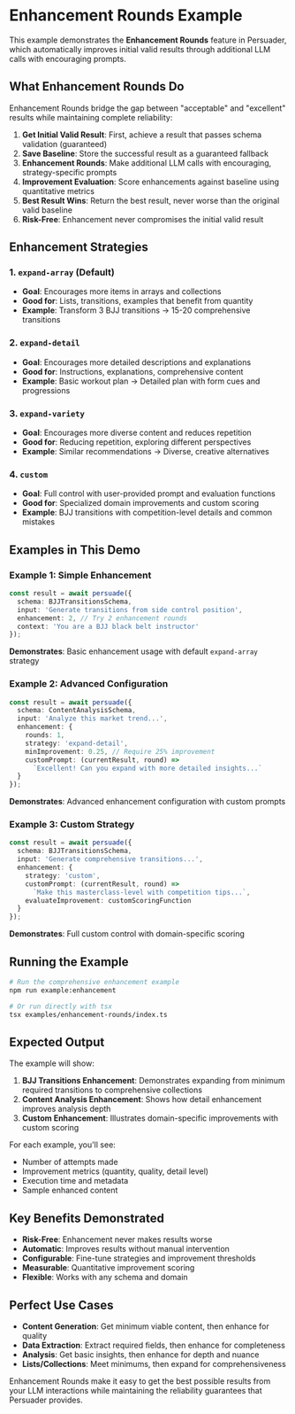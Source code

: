 # Enhancement Rounds Example

This example demonstrates the **Enhancement Rounds** feature in Persuader, which automatically improves initial valid results through additional LLM calls with encouraging prompts.

## What Enhancement Rounds Do

Enhancement Rounds bridge the gap between "acceptable" and "excellent" results while maintaining complete reliability:

1. **Get Initial Valid Result**: First, achieve a result that passes schema validation (guaranteed)
2. **Save Baseline**: Store the successful result as a guaranteed fallback
3. **Enhancement Rounds**: Make additional LLM calls with encouraging, strategy-specific prompts
4. **Improvement Evaluation**: Score enhancements against baseline using quantitative metrics
5. **Best Result Wins**: Return the best result, never worse than the original valid baseline
6. **Risk-Free**: Enhancement never compromises the initial valid result

## Enhancement Strategies

### 1. `expand-array` (Default)
- **Goal**: Encourages more items in arrays and collections
- **Good for**: Lists, transitions, examples that benefit from quantity
- **Example**: Transform 3 BJJ transitions → 15-20 comprehensive transitions

### 2. `expand-detail`  
- **Goal**: Encourages more detailed descriptions and explanations
- **Good for**: Instructions, explanations, comprehensive content
- **Example**: Basic workout plan → Detailed plan with form cues and progressions

### 3. `expand-variety`
- **Goal**: Encourages more diverse content and reduces repetition
- **Good for**: Reducing repetition, exploring different perspectives
- **Example**: Similar recommendations → Diverse, creative alternatives

### 4. `custom`
- **Goal**: Full control with user-provided prompt and evaluation functions
- **Good for**: Specialized domain improvements and custom scoring
- **Example**: BJJ transitions with competition-level details and common mistakes

## Examples in This Demo

### Example 1: Simple Enhancement
```typescript
const result = await persuade({
  schema: BJJTransitionsSchema,
  input: 'Generate transitions from side control position',
  enhancement: 2, // Try 2 enhancement rounds
  context: 'You are a BJJ black belt instructor'
});
```

**Demonstrates**: Basic enhancement usage with default `expand-array` strategy

### Example 2: Advanced Configuration
```typescript
const result = await persuade({
  schema: ContentAnalysisSchema,
  input: 'Analyze this market trend...',
  enhancement: {
    rounds: 1,
    strategy: 'expand-detail',
    minImprovement: 0.25, // Require 25% improvement
    customPrompt: (currentResult, round) => 
      `Excellent! Can you expand with more detailed insights...`
  }
});
```

**Demonstrates**: Advanced enhancement configuration with custom prompts

### Example 3: Custom Strategy
```typescript
const result = await persuade({
  schema: BJJTransitionsSchema,
  input: 'Generate comprehensive transitions...',
  enhancement: {
    strategy: 'custom',
    customPrompt: (currentResult, round) => 
      `Make this masterclass-level with competition tips...`,
    evaluateImprovement: customScoringFunction
  }
});
```

**Demonstrates**: Full custom control with domain-specific scoring

## Running the Example

```bash
# Run the comprehensive enhancement example
npm run example:enhancement

# Or run directly with tsx
tsx examples/enhancement-rounds/index.ts
```

## Expected Output

The example will show:

1. **BJJ Transitions Enhancement**: Demonstrates expanding from minimum required transitions to comprehensive collections
2. **Content Analysis Enhancement**: Shows how detail enhancement improves analysis depth
3. **Custom Enhancement**: Illustrates domain-specific improvements with custom scoring

For each example, you'll see:
- Number of attempts made
- Improvement metrics (quantity, quality, detail level)
- Execution time and metadata
- Sample enhanced content

## Key Benefits Demonstrated

- **Risk-Free**: Enhancement never makes results worse
- **Automatic**: Improves results without manual intervention  
- **Configurable**: Fine-tune strategies and improvement thresholds
- **Measurable**: Quantitative improvement scoring
- **Flexible**: Works with any schema and domain

## Perfect Use Cases

- **Content Generation**: Get minimum viable content, then enhance for quality
- **Data Extraction**: Extract required fields, then enhance for completeness
- **Analysis**: Get basic insights, then enhance for depth and nuance
- **Lists/Collections**: Meet minimums, then expand for comprehensiveness

Enhancement Rounds make it easy to get the best possible results from your LLM interactions while maintaining the reliability guarantees that Persuader provides.